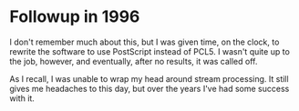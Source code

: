 # Followup in 1996

I don't remember much about this, but I was given time, on the clock, to
rewrite the software to use PostScript instead of PCL5. I wasn't quite up
to the job, however, and eventually, after no results, it was called off.

As I recall, I was unable to wrap my head around stream processing. It still
gives me headaches to this day, but over the years I've had some success
with it.
